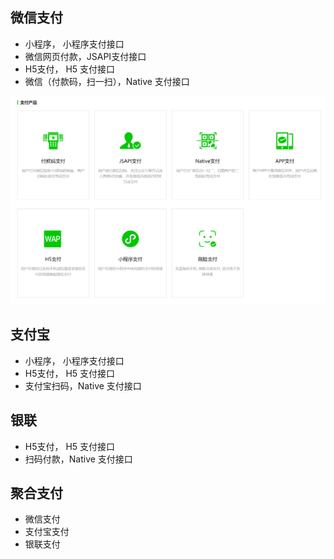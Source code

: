 ## 微信支付

* 小程序， 小程序支付接口
* 微信网页付款，JSAPI支付接口
* H5支付， H5 支付接口
* 微信（付款码，扫一扫），Native 支付接口

![微信支付产品](images/微信支付产品.png)

## 支付宝

* 小程序， 小程序支付接口
* H5支付， H5 支付接口
* 支付宝扫码，Native 支付接口

## 银联

* H5支付， H5 支付接口
* 扫码付款，Native 支付接口

## 聚合支付

* 微信支付
* 支付宝支付
* 银联支付
